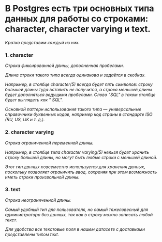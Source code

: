 # В Postgres есть три основных типа данных для работы со строками: character, character varying и text.

*Кратко представим каждый из них.*

### 1. character

*Cтрока фиксированной длины, дополненная пробелами.*

*Длина строки такого типа всегда одинакова и задаётся в скобках.*

*Например, в столбце character(5) всегда будет пять символов: строку большей длины туда вставить не получится, а строка меньшей длины будет дополняться ведущими пробелами. Слово "SQL" в таком столбце будет выглядеть как "  SQL".*

*Основной паттерн использования такого типа — универсальные справочники буквенных кодов, например код страны в стандарте ISO (RU, US, UK и т. д.).*

### 2. character varying

*Строка ограниченной переменной длины.*

*Например, в столбце типа character varying(5) нельзя будет хранить строку большей длины, но могут быть любые строки с меньшей длиной.*

*Этот тип данных повсеместно используется для хранения данных, поскольку позволяет ограничить ввод, сохраняя при этом возможность иметь строки произвольной длины.*

### 3. text

*Cтрока неограниченной длины.*

*Самый удобный тип для пользователя, но самый тяжеловесный для администратора баз данных, так как в строку можно записать любой текст.*

*Для удобства все текстовые поля в нашем датасете с доставками представлены типом text.*